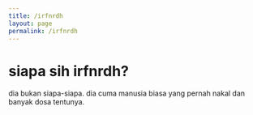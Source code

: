 ```yaml
---
title: /irfnrdh
layout: page
permalink: /irfnrdh
---
```


# siapa sih irfnrdh?
dia bukan siapa-siapa. dia cuma manusia biasa yang pernah nakal dan banyak dosa tentunya.
